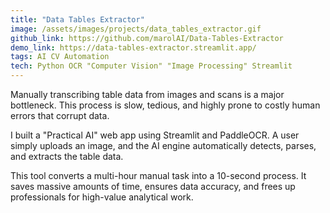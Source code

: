 ```yaml
---
title: "Data Tables Extractor"
image: /assets/images/projects/data_tables_extractor.gif
github_link: https://github.com/marolAI/Data-Tables-Extractor
demo_link: https://data-tables-extractor.streamlit.app/
tags: AI CV Automation 
tech: Python OCR "Computer Vision" "Image Processing" Streamlit
---
```


Manually transcribing table data from images and scans is a major bottleneck. This process is slow, tedious, and highly prone to costly human errors that corrupt data.

I built a "Practical AI" web app using Streamlit and PaddleOCR. A user simply uploads an image, and the AI engine automatically detects, parses, and extracts the table data.

This tool converts a multi-hour manual task into a 10-second process. It saves massive amounts of time, ensures data accuracy, and frees up professionals for high-value analytical work.